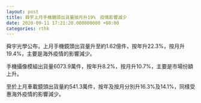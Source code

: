 ```yaml
---
layout: post
title: 舜宇上月手機鏡頭出貨量按月升19%　疫情影響減少
date: 2020-09-11 17:21:20.000000000 +08:00
categories: rthk
---
```


舜宇光學公布，上月手機鏡頭出貨量升至約1.62億件，按年升22.3%，按月升19.4%，主要是海外疫情的影響減少。

手機攝像模組出貨量6073.9萬件，按年升8.2%，按月升10.7%，主要是市場份額上升。

至於上月車載鏡頭出貨量約541.3萬件，按年及按月分別升16.3%及14.1%，同樣受惠海外疫情的影響減少。
